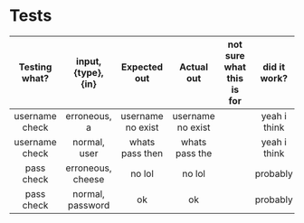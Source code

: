 # Tests

| Testing what?  | input, {type}, {in}     | Expected out      | Actual out        | not sure what this is for | did it work? |
|:--------------:|:-----------------------:|:-----------------:|:-----------------:|:-------------------------:|:------------:|
| username check | erroneous, a            | username no exist | username no exist |                           | yeah i think |
| username check | normal, user            | whats pass then   | whats pass the    |                           | yeah i think |
| pass check     | erroneous, cheese       | no lol            | no lol            |                           | probably     |
| pass check     | normal, password        | ok                | ok                |                           | probably     |
